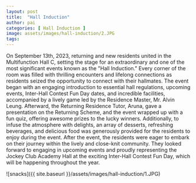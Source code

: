 ```yaml
---
layout: post
title:  "Hall Induction"
author: pai
categories: [ Hall Induction ]
image: assets/images/hall-induction/2.JPG
tags:
---
```

On September 13th, 2023, returning and new residents united in the Multifunction Hall C, setting the stage for an extraordinary and one of the most significant events known as the "Hall Induction." Every corner of the room was filled with thrilling encounters and lifelong connections as residents seized the opportunity to connect with their hallmates. The event began with an engaging introduction to essential hall regulations, upcoming events, Inter-Hall Contest Fun Day dates, and incredible facilities, accompanied by a lively game led by the Residence Master, Mr. Alvin Leung. Afterward, the Returning Residence Tutor, Aruna, gave a presentation on the Returning Scheme, and the event wrapped up with a fun quiz, offering awesome prizes to the lucky winners. Additionally, to infuse the atmosphere with delights, an array of desserts, refreshing beverages, and delicious food was generously provided for the residents to enjoy during the event. After the event, the residents were eager to embark on their journey within the lively and close-knit community. They looked forward to engaging in upcoming events and proudly representing the Jockey Club Academy Hall at the exciting Inter-Hall Contest Fun Day, which will be happening throughout the year.

![snacks]({{ site.baseurl }}/assets/images/hall-induction/1.JPG)


